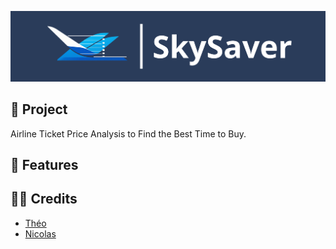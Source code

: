 <!-- ![CleanShot 2024-02-03 at 10 49 30@2x](https://github.com/Golden-Legends/golden-legends-back/assets/50367862/c8367dbe-8e97-4e44-9c80-23615743695a) -->
![Logo](https://github.com/SkyS4ver/.github/blob/master/images/SkySaverBanniere.png)

## 🚀 Project
Airline Ticket Price Analysis to Find the Best Time to Buy.

## 🧬 Features


## 🧑‍💻 Credits
- [Théo](https://github.com/Shannorr)
- [Nicolas](https://github.com/nicolasjp)